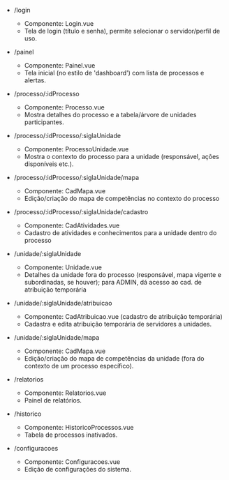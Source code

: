 - /login
  - Componente: Login.vue
  - Tela de login (título e senha), permite selecionar o servidor/perfil de uso.

- /painel
  - Componente: Painel.vue 
  - Tela inicial (no estilo de 'dashboard') com lista de processos e alertas.

- /processo/:idProcesso
  - Componente: Processo.vue
  - Mostra detalhes do processo e a tabela/árvore de unidades participantes.

- /processo/:idProcesso/:siglaUnidade
  - Componente: ProcessoUnidade.vue
  - Mostra o contexto do processo para a unidade (responsável, ações disponíveis etc.).

- /processo/:idProcesso/:siglaUnidade/mapa
  - Componente: CadMapa.vue 
  - Edição/criação do mapa de competências no contexto do processo
    
- /processo/:idProcesso/:siglaUnidade/cadastro
  - Componente: CadAtividades.vue 
  - Cadastro de atividades e conhecimentos para a unidade dentro do processo

- /unidade/:siglaUnidade
  - Componente: Unidade.vue
  - Detalhes da unidade fora do processo (responsável, mapa vigente e subordinadas, se houver); para ADMIN, dá acesso ao cad. de atribuição temporária

- /unidade/:siglaUnidade/atribuicao
  - Componente: CadAtribuicao.vue (cadastro de atribuição temporária)
  - Cadastra e edita atribuição temporária de servidores a unidades.

- /unidade/:siglaUnidade/mapa
  - Componente: CadMapa.vue 
  - Edição/criação do mapa de competências da unidade (fora do contexto de um processo específico).

- /relatorios
  - Componente: Relatorios.vue
  - Painel de relatórios. 

- /historico
  - Componente: HistoricoProcessos.vue
  - Tabela de processos inativados.

- /configuracoes
  - Componente: Configuracoes.vue
  - Edição de configurações do sistema.